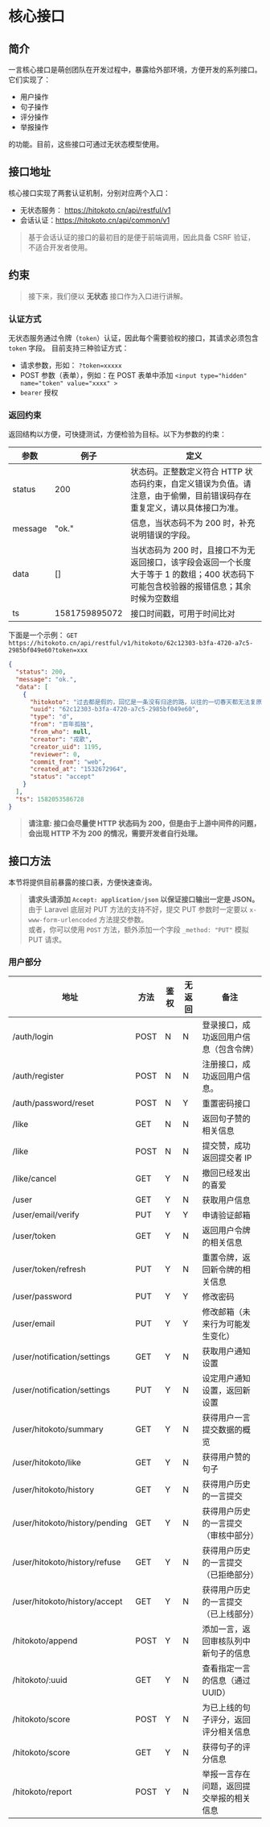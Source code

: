 # 核心接口

## 简介

一言核心接口是萌创团队在开发过程中，暴露给外部环境，方便开发的系列接口。它们实现了：

* 用户操作
* 句子操作
* 评分操作
* 举报操作

的功能。目前，这些接口可通过无状态模型使用。

## 接口地址

核心接口实现了两套认证机制，分别对应两个入口：

* 无状态服务： <https://hitokoto.cn/api/restful/v1>
* 会话认证：<https://hitokoto.cn/api/common/v1>

> 基于会话认证的接口的最初目的是便于前端调用，因此具备 CSRF 验证，不适合开发者使用。

## 约束

> 接下来，我们便以 **无状态** 接口作为入口进行讲解。

### 认证方式

无状态服务通过令牌（`token`）认证，因此每个需要验权的接口，其请求必须包含 `token` 字段。
目前支持三种验证方式：

* 请求参数，形如： `?token=xxxxx`
* POST 参数（表单），例如：在 POST 表单中添加 `<input type="hidden" name="token" value="xxxx" >`
* `bearer` 授权

### 返回约束

返回结构以方便，可快捷测试，方便检验为目标。以下为参数的约束：

| 参数    | 例子          | 定义                                                                                                                               |
|---------|---------------|------------------------------------------------------------------------------------------------------------------------------------|
| status  | 200           | 状态码。正整数定义符合 HTTP 状态码约束，自定义错误为负值。请注意，由于偷懒，目前错误码存在重复定义，请以具体接口为准。             |
| message | "ok."         | 信息，当状态码不为 200 时，补充说明错误的字段。                                                                                    |
|  data   | []            | 当状态码为 200 时，且接口不为无返回接口，该字段会返回一个长度大于等于 1 的数组；400 状态码下可能包含校验器的报错信息；其余时候为空数组 |
| ts      | 1581759895072 | 接口时间戳，可用于时间比对                                                                                                         |

下面是一个示例：
`GET` `https://hitokoto.cn/api/restful/v1/hitokoto/62c12303-b3fa-4720-a7c5-2985bf049e60?token=xxx`

```json
{
  "status": 200,
  "message": "ok.",
  "data": [
    {
      "hitokoto": "过去都是假的，回忆是一条没有归途的路，以往的一切春天都无法复原，即使最狂热最坚贞的爱情，归根结底也不过是一种瞬息即逝的现实，唯有孤独永恒。",
      "uuid": "62c12303-b3fa-4720-a7c5-2985bf049e60",
      "type": "d",
      "from": "百年孤独",
      "from_who": null,
      "creator": "戎歌",
      "creator_uid": 1195,
      "reviewer": 0,
      "commit_from": "web",
      "created_at": "1532672964",
      "status": "accept"
    }
  ],
  "ts": 1582053586728
}
```

> **请注意: 接口会尽量使 HTTP 状态码为 200，但是由于上游中间件的问题，会出现 HTTP 不为 200 的情况，需要开发者自行处理。**

## 接口方法

本节将提供目前暴露的接口表，方便快速查询。

> **请求头请添加 `Accept: application/json` 以保证接口输出一定是 JSON。**  
> 由于 Laravel 底层对 PUT 方法的支持不好，提交 PUT 参数时一定要以 `x-www-form-urlencoded` 方法提交参数。  
> 或者，你可以使用 `POST` 方法，额外添加一个字段 `_method: "PUT"` 模拟 PUT 请求。

### 用户部分

| 地址                        | 方法 | 鉴权 | 无返回 | 备注                                     |
|-----------------------------|------|------|--------|------------------------------------------|
| /auth/login                 | POST | N    | N      | 登录接口，成功返回用户信息（包含令牌）   |
| /auth/register              | POST | N    | N      | 注册接口，成功返回用户信息。             |
| /auth/password/reset        | POST | N    | Y      | 重置密码接口                             |
| /like                       | GET  | N    | N      | 返回句子赞的相关信息                     |
| /like                       | POST | N    | N      | 提交赞，成功返回提交者 IP                |
| /like/cancel                | GET  | Y    | N      | 撤回已经发出的喜爱                      |
| /user                       | GET  | Y    | N      | 获取用户信息                             |
| /user/email/verify          | PUT  | Y    | Y      | 申请验证邮箱                             |
| /user/token                 | GET  | Y    | N      | 返回用户令牌的相关信息                   |
| /user/token/refresh         | PUT  | Y    | N      | 重置令牌，返回新令牌的相关信息           |
| /user/password              | PUT  | Y    | Y      | 修改密码                                 |
| /user/email                 | PUT  | Y    | Y      | 修改邮箱（未来行为可能发生变化）         |
| /user/notification/settings | GET  | Y    | N      | 获取用户通知设置                         |
| /user/notification/settings | PUT  | Y    | N      | 设定用户通知设置，返回新设置             |
| /user/hitokoto/summary      | GET  | Y    | N      | 获得用户一言提交数据的概览               |
| /user/hitokoto/like         | GET  | Y    | N      | 获得用户赞的句子                        |
| /user/hitokoto/history      | GET  | Y    | N      | 获得用户历史的一言提交                   |
| /user/hitokoto/history/pending     | GET  | Y      | N      | 获得用户历史的一言提交（审核中部分）|
| /user/hitokoto/history/refuse      | GET  | Y      | N      | 获得用户历史的一言提交（已拒绝部分）      |
| /user/hitokoto/history/accept      | GET  | Y      | N      | 获得用户历史的一言提交（已上线部分）       |
| /hitokoto/append            | POST | Y    | N      | 添加一言，返回审核队列中新句子的信息     |
| /hitokoto/:uuid             | GET  | Y    | N      | 查看指定一言的信息（通过 UUID）    |
| /hitokoto/score             | POST | Y    | N      | 为已上线的句子评分，返回评分相关信息     |
| /hitokoto/score             | GET  | Y    | N      | 获得句子的评分信息                       |
| /hitokoto/report            | POST | Y    | N      | 举报一言存在问题，返回提交举报的相关信息 |
